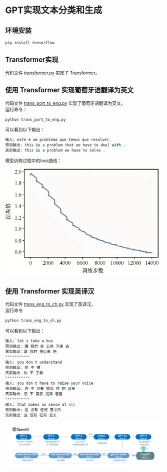 

# GPT实现文本分类和生成
## 环境安装
```python
pip install tensorflow
```
## Transformer实现
代码文件 [transformer.py](transformer.py) 实现了 Transformer。
## 使用 Transformer 实现葡萄牙语翻译为英文
代码文件 [trans_port_to_eng.py](trans_port_to_eng.py) 实现了葡萄牙语翻译为英文。\
运行命令：
```python
python trans_port_to_eng.py
```
可以看到以下输出：
```python
输入: este é um problema que temos que resolver.
预测输出: this is a problem that we have to deal with .
真实输出: this is a problem we have to solve .
```
模型训练过程中的loss曲线：
![](../images/图2-1训练曲线.png)

## 使用 Transformer 实现英译汉
代码文件 [trans_eng_to_ch.py](trans_eng_to_ch.py) 实现了英译汉。\
运行命令
```python
python trans_eng_to_ch.py
```
可以看到以下输出：
```python
输入: let s take a bus
预测输出: 讓 我們 坐 公共 汽車 去
真实输出：讓 我們 搭公車 吧
***********
输入: you don t understand
预测输出: 你 不 懂
真实输出：你 不 了解
***********
输入: you don t have to raise your voice
预测输出: 你 不 需要 提高 你 的 音量
真实输出：您 不 需要 提高 音量
***********
输入: that makes no sense at all
预测输出: 这 没有 任何 意义的
真实输出：这 没有 任何 意义
```

![](../images/图3-1GPT系列大模型的发展历史.png)


